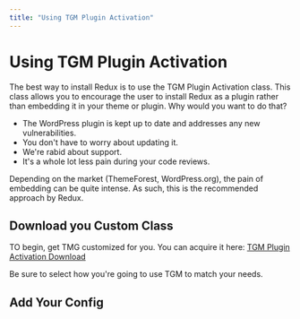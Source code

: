```yaml
---
title: "Using TGM Plugin Activation"
---
```


# Using TGM Plugin Activation
The best way to install Redux is to use the TGM Plugin Activation class. This class allows you to encourage the user to
install Redux as a plugin rather than embedding it in your theme or plugin. Why would you want to do that?

- The WordPress plugin is kept up to date and addresses any new vulnerabilities.
- You don't have to worry about updating it.
- We're rabid about support.
- It's a whole lot less pain during your code reviews.

Depending on the market (ThemeForest, WordPress.org), the pain of embedding can be quite intense. As such, this
is the recommended approach by Redux.

## Download you Custom Class
TO begin, get TMG customized for you. You can acquire it here: [TGM Plugin Activation Download](http://tgmpluginactivation.com/download/)

Be sure to select how you're going to use TGM to match your needs.

## Add Your Config
